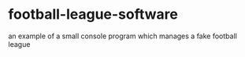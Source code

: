 # football-league-software
an example of a small console program which manages a fake football league
